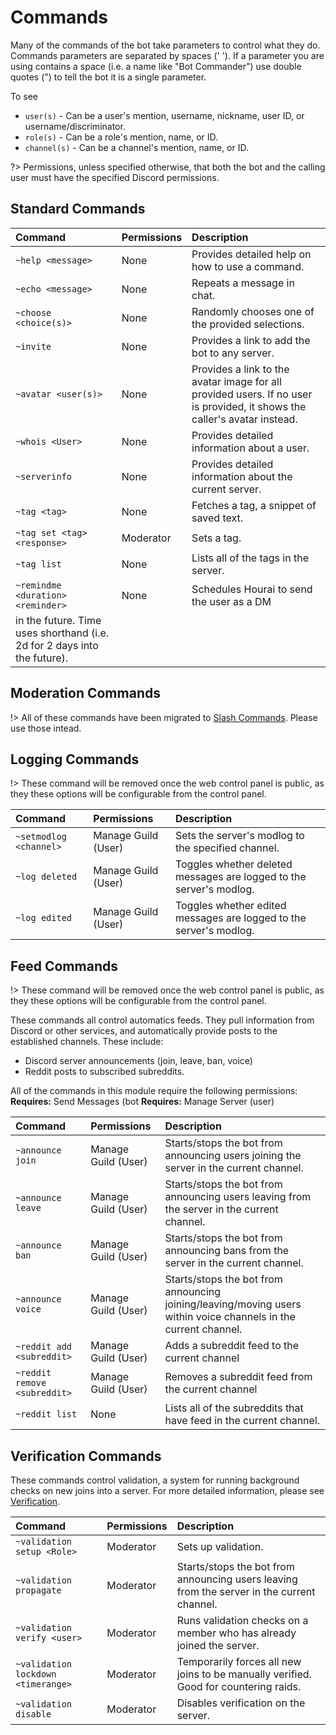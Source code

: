 # Commands

Many of the commands of the bot take parameters to control what they do.
Commands parameters are separated by spaces (' '). If a parameter you are using
contains a space (i.e. a name like "Bot Commander") use double quotes (") to
tell the bot it is a single parameter.

To see

- `user(s)` - Can be a user's mention, username, nickname, user ID, or
  username/discriminator.
- `role(s)` - Can be a role's mention, name, or ID.
- `channel(s)` - Can be a channel's mention, name, or ID.

?> Permissions, unless specified otherwise, that both the bot and the calling
user must have the specified Discord permissions.

## Standard Commands

|Command|Permissions|Description|
|:------|:----------|:----------|
|`~help <message>`|None|Provides detailed help on how to use a command.|
|`~echo <message>`|None|Repeats a message in chat.|
|`~choose <choice(s)>`|None|Randomly chooses one of the provided selections.|
|`~invite`|None|Provides a link to add the bot to any server.|
|`~avatar <user(s)>`|None|Provides a link to the avatar image for all provided users. If no user is provided, it shows the caller's avatar instead.|
|`~whois <User>`|None|Provides detailed information about a user.|
|`~serverinfo`|None|Provides detailed information about the current server.|
|`~tag <tag>`|None|Fetches a tag, a snippet of saved text.|
|`~tag set <tag> <response>`|Moderator|Sets a tag.|
|`~tag list`|None|Lists all of the tags in the server.|
|`~remindme <duration> <reminder>`|None|Schedules Hourai to send the user as a DM
in the future. Time uses shorthand (i.e. 2d for 2 days into the future).|

## Moderation Commands

!> All of these commands have been migrated to [Slash
Commands](Slash-Commands.md). Please use those intead.

## Logging Commands

!> These command will be removed once the web control panel is public, as they
these options will be configurable from the control panel.

|Command|Permissions|Description|
|:------|:----------|:----------|
|`~setmodlog <channel>`|Manage Guild (User)|Sets the server's modlog to the specified channel.|
|`~log deleted`|Manage Guild (User)|Toggles whether deleted messages are logged to the server's modlog.|
|`~log edited`|Manage Guild (User)|Toggles whether edited messages are logged to the server's modlog.|

## Feed Commands

!> These command will be removed once the web control panel is public, as they
these options will be configurable from the control panel.

These commands all control automatics feeds. They pull information from Discord
or other services, and automatically provide posts to the established channels.
These include:

- Discord server announcements (join, leave, ban, voice)
- Reddit posts to subscribed subreddits.

All of the commands in this module require the following permissions:
**Requires:** Send Messages (bot **Requires:** Manage Server (user)

|Command|Permissions|Description|
|:------|:----------|:----------|
|`~announce join`|Manage Guild (User)|Starts/stops the bot from announcing users joining the server in the current channel.|
|`~announce leave`|Manage Guild (User)| Starts/stops the bot from announcing users leaving from the server in the current channel.|
|`~announce ban`|Manage Guild (User)|Starts/stops the bot from announcing bans from the server in the current channel.|
|`~announce voice`|Manage Guild (User)|Starts/stops the bot from announcing joining/leaving/moving users within voice channels in the current channel.|
|`~reddit add <subreddit>`|Manage Guild (User)|Adds a subreddit feed to the current channel|
|`~reddit remove <subreddit>`|Manage Guild (User)|Removes a subreddit feed from the current channel|
|`~reddit list`|None|Lists all of the subreddits that have feed in the current channel.|

## Verification Commands

These commands control validation, a system for running background checks on new
joins into a server. For more detailed information, please see
[Verification](Verification.md).

|Command|Permissions|Description|
|:------|:----------|:----------|
|`~validation setup <Role>`|Moderator|Sets up validation.|
|`~validation propagate`|Moderator| Starts/stops the bot from announcing users leaving from the server in the current channel.|
|`~validation verify <user>`|Moderator|Runs validation checks on a member who has already joined the server.|
|`~validation lockdown <timerange>`|Moderator|Temporarily forces all new joins to be manually verified. Good for countering raids.|
|`~validation disable`|Moderator|Disables verification on the server.|
